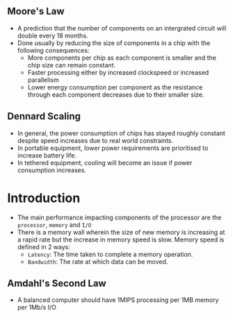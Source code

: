 ## Moore's Law
* A prediction that the number of components on an intergrated circuit will double every 18 months.
* Done usually by reducing the size of components in a chip with the following consequences:
	* More components per chip as each component is smaller and the chip size can remain constant.
	* Faster processing either by increased clockspeed or increased parallelism
	* Lower energy consumption per component as the resistance through each component decreases due to their smaller size.

## Dennard Scaling
* In general, the power consumption of chips has stayed roughly constant despite speed increases due to real world constraints.
* In portable equipment, lower power requirements are prioritised to increase battery life.
* In tethered equipment, cooling will become an issue if power consumption increases.

# Introduction

* The main performance impacting components of the processor are the `processor`, `memory` and `I/O`
* There is a memory wall wherein the size of new memory is increasing at a rapid rate but the increase in memory speed is slow. Memory speed is defined in 2 ways:
	* `Latency`: The time taken to complete a memory operation.
	* `Bandwidth`: The rate at which data can be moved.

## Amdahl's Second Law
* A balanced computer should have 1MIPS processing per 1MB memory per 1Mb/s I/O